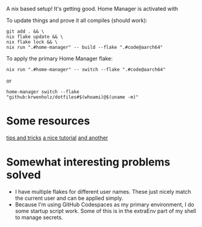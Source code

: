 A nix based setup! It's getting good. Home Manager is activated with

To update things and prove it all compiles (should work):

```
git add . && \
nix flake update && \
nix flake lock && \
nix run ".#home-manager" -- build --flake ".#code@aarch64"
```

To apply the primary Home Manager flake:

```
nix run ".#home-manager" -- switch --flake ".#code@aarch64"
```

or

```
home-manager switch --flake "github:krwenholz/dotfiles#$(whoami)@$(uname -m)"
```

# Some resources

[tips and tricks](https://ipetkov.dev/blog/tips-and-tricks-for-nix-flakes/)
[a nice tutorial](https://www.chrisportela.com/posts/home-manager-flake/)
[and another](https://www.bekk.christmas/post/2021/16/dotfiles-with-nix-and-home-manager)

# Somewhat interesting problems solved

- I have multiple flakes for different user names. These just nicely match the current user and can be applied simply.
- Because I'm using GitHub Codespaces as my primary environment, I do some startup script work. Some of this is in the extraEnv part of my shell to manage secrets.
